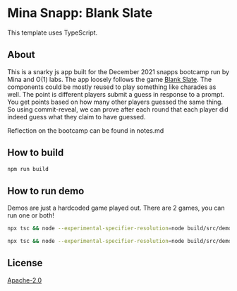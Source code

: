 # Mina Snapp: Blank Slate

This template uses TypeScript.

## About

This is a snarky js app built for the December 2021 snapps bootcamp run by Mina and O(1) labs. The app loosely follows the game [Blank Slate](https://boardgamegeek.com/boardgame/254188/blank-slate). The components could be mostly reused to play something like charades as well. The point is different players submit a guess in response to a prompt. You get points based on how many other players guessed the same thing. So using commit-reveal, we can prove after each round that each player did indeed guess what they claim to have guessed.

Reflection on the bootcamp can be found in notes.md

## How to build

```sh
npm run build
```

## How to run demo

Demos are just a hardcoded game played out. There are 2 games, you can run one or both!

```sh
npx tsc && node --experimental-specifier-resolution=node build/src/demo/fourPlayerGame.js

npx tsc && node --experimental-specifier-resolution=node build/src/demo/sixPlayerGame.js
```

## License

[Apache-2.0](LICENSE)
